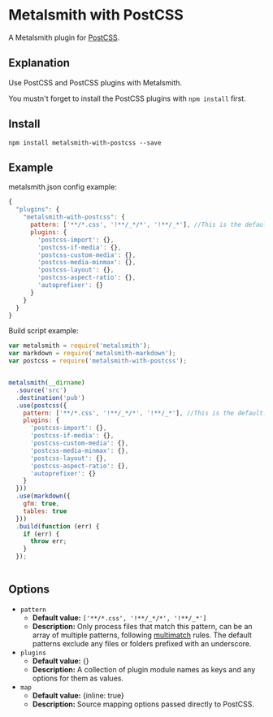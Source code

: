 # Metalsmith with PostCSS

A Metalsmith plugin for [PostCSS](https://github.com/postcss/postcss/).

## Explanation
Use PostCSS and PostCSS plugins with Metalsmith.

You mustn't forget to install the PostCSS plugins with `npm install` first.

## Install

`npm install metalsmith-with-postcss --save`

## Example

metalsmith.json config example:
```js
{
  "plugins": {
    "metalsmith-with-postcss": {
      pattern: ['**/*.css', '!**/_*/*', '!**/_*'], //This is the default.
      plugins: {
        'postcss-import': {},
        'postcss-if-media': {},
        'postcss-custom-media': {},
        'postcss-media-minmax': {},
        'postcss-layout': {},
        'postcss-aspect-ratio': {},
        'autoprefixer': {}
      }
    }
  }
}
```

Build script example:
```js
var metalsmith = require('metalsmith');
var markdown = require('metalsmith-markdown');
var postcss = require('metalsmith-with-postcss');


metalsmith(__dirname)
  .source('src')
  .destination('pub')
  .use(postcss({
    pattern: ['**/*.css', '!**/_*/*', '!**/_*'], //This is the default.
    plugins: {
      'postcss-import': {},
      'postcss-if-media': {},
      'postcss-custom-media': {},
      'postcss-media-minmax': {},
      'postcss-layout': {},
      'postcss-aspect-ratio': {},
      'autoprefixer': {}
    }
  }))
  .use(markdown({
    gfm: true,
    tables: true
  }))
  .build(function (err) {
    if (err) {
      throw err;
    }
  });
  
```

## Options

  - `pattern`
    - __Default value:__ `['**/*.css', '!**/_*/*', '!**/_*']`
    - __Description:__ Only process files that match this pattern, can be an array of multiple patterns, following [multimatch](https://github.com/sindresorhus/multimatch) rules. The default patterns exclude any files or folders prefixed with an underscore.
  - `plugins`
    - __Default value:__ {}
    - __Description:__ A collection of plugin module names as keys and any options for them as values.
  - `map`
    - __Default value:__ {inline: true}
    - __Description:__ Source mapping options passed directly to PostCSS.
